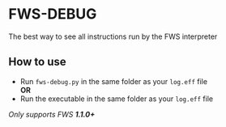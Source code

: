 # FWS-DEBUG
The best way to see all instructions run by the FWS interpreter
## How to use
* Run `fws-debug.py` in the same folder as your `log.eff` file\
**OR**
* Run the executable in the same folder as your `log.eff` file

*Only supports FWS **1.1.0+***